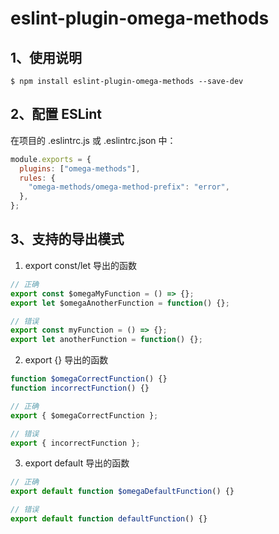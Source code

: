 # eslint-plugin-omega-methods

## 1、使用说明
```shell
$ npm install eslint-plugin-omega-methods --save-dev
```


## 2、配置 ESLint
在项目的 .eslintrc.js 或 .eslintrc.json 中：

```javascript
module.exports = {
  plugins: ["omega-methods"],
  rules: {
    "omega-methods/omega-method-prefix": "error",
  },
};
```

## 3、支持的导出模式
1. export const/let 导出的函数
```javascript
// 正确
export const $omegaMyFunction = () => {};
export let $omegaAnotherFunction = function() {};

// 错误
export const myFunction = () => {};
export let anotherFunction = function() {};
```

2. export {} 导出的函数
```javascript
function $omegaCorrectFunction() {}
function incorrectFunction() {}

// 正确
export { $omegaCorrectFunction };

// 错误
export { incorrectFunction };
```
3. export default 导出的函数

```javascript
// 正确
export default function $omegaDefaultFunction() {}

// 错误
export default function defaultFunction() {}
```
